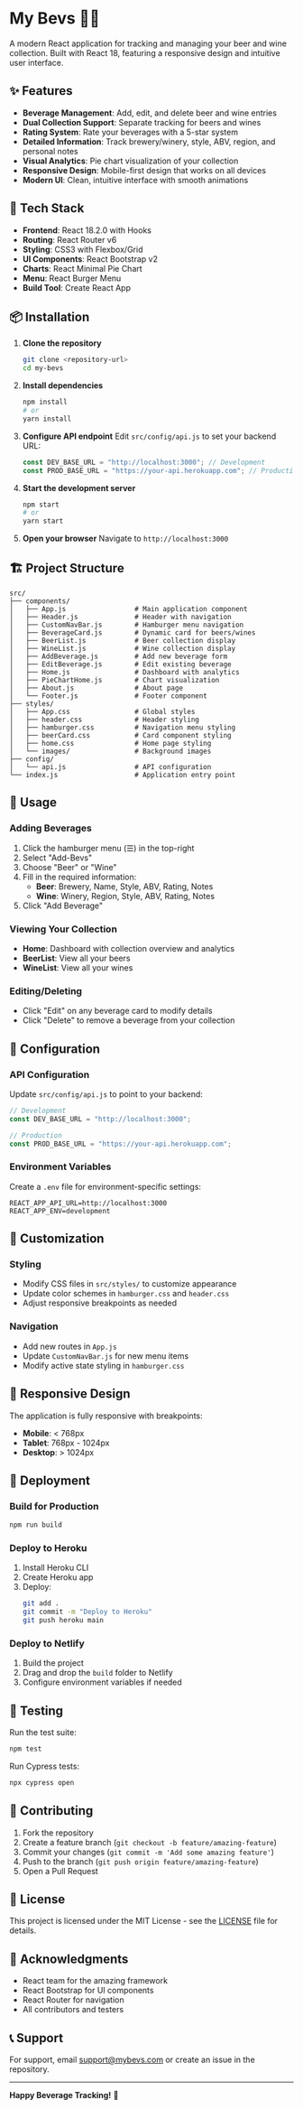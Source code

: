 # My Bevs 🍺🍷

A modern React application for tracking and managing your beer and wine collection. Built with React 18, featuring a responsive design and intuitive user interface.

## ✨ Features

- **Beverage Management**: Add, edit, and delete beer and wine entries
- **Dual Collection Support**: Separate tracking for beers and wines
- **Rating System**: Rate your beverages with a 5-star system
- **Detailed Information**: Track brewery/winery, style, ABV, region, and personal notes
- **Visual Analytics**: Pie chart visualization of your collection
- **Responsive Design**: Mobile-first design that works on all devices
- **Modern UI**: Clean, intuitive interface with smooth animations

## 🚀 Tech Stack

- **Frontend**: React 18.2.0 with Hooks
- **Routing**: React Router v6
- **Styling**: CSS3 with Flexbox/Grid
- **UI Components**: React Bootstrap v2
- **Charts**: React Minimal Pie Chart
- **Menu**: React Burger Menu
- **Build Tool**: Create React App

## 📦 Installation

1. **Clone the repository**

   ```bash
   git clone <repository-url>
   cd my-bevs
   ```

2. **Install dependencies**

   ```bash
   npm install
   # or
   yarn install
   ```

3. **Configure API endpoint**
   Edit `src/config/api.js` to set your backend URL:

   ```javascript
   const DEV_BASE_URL = "http://localhost:3000"; // Development
   const PROD_BASE_URL = "https://your-api.herokuapp.com"; // Production
   ```

4. **Start the development server**

   ```bash
   npm start
   # or
   yarn start
   ```

5. **Open your browser**
   Navigate to `http://localhost:3000`

## 🏗️ Project Structure

```
src/
├── components/
│   ├── App.js                 # Main application component
│   ├── Header.js              # Header with navigation
│   ├── CustomNavBar.js        # Hamburger menu navigation
│   ├── BeverageCard.js        # Dynamic card for beers/wines
│   ├── BeerList.js            # Beer collection display
│   ├── WineList.js            # Wine collection display
│   ├── AddBeverage.js         # Add new beverage form
│   ├── EditBeverage.js        # Edit existing beverage
│   ├── Home.js                # Dashboard with analytics
│   ├── PieChartHome.js        # Chart visualization
│   ├── About.js               # About page
│   └── Footer.js              # Footer component
├── styles/
│   ├── App.css                # Global styles
│   ├── header.css             # Header styling
│   ├── hamburger.css          # Navigation menu styling
│   ├── beerCard.css           # Card component styling
│   ├── home.css               # Home page styling
│   └── images/                # Background images
├── config/
│   └── api.js                 # API configuration
└── index.js                   # Application entry point
```

## 🎯 Usage

### Adding Beverages

1. Click the hamburger menu (☰) in the top-right
2. Select "Add-Bevs"
3. Choose "Beer" or "Wine"
4. Fill in the required information:
   - **Beer**: Brewery, Name, Style, ABV, Rating, Notes
   - **Wine**: Winery, Region, Style, ABV, Rating, Notes
5. Click "Add Beverage"

### Viewing Your Collection

- **Home**: Dashboard with collection overview and analytics
- **BeerList**: View all your beers
- **WineList**: View all your wines

### Editing/Deleting

- Click "Edit" on any beverage card to modify details
- Click "Delete" to remove a beverage from your collection

## 🔧 Configuration

### API Configuration

Update `src/config/api.js` to point to your backend:

```javascript
// Development
const DEV_BASE_URL = "http://localhost:3000";

// Production
const PROD_BASE_URL = "https://your-api.herokuapp.com";
```

### Environment Variables

Create a `.env` file for environment-specific settings:

```env
REACT_APP_API_URL=http://localhost:3000
REACT_APP_ENV=development
```

## 🎨 Customization

### Styling

- Modify CSS files in `src/styles/` to customize appearance
- Update color schemes in `hamburger.css` and `header.css`
- Adjust responsive breakpoints as needed

### Navigation

- Add new routes in `App.js`
- Update `CustomNavBar.js` for new menu items
- Modify active state styling in `hamburger.css`

## 📱 Responsive Design

The application is fully responsive with breakpoints:

- **Mobile**: < 768px
- **Tablet**: 768px - 1024px
- **Desktop**: > 1024px

## 🚀 Deployment

### Build for Production

```bash
npm run build
```

### Deploy to Heroku

1. Install Heroku CLI
2. Create Heroku app
3. Deploy:
   ```bash
   git add .
   git commit -m "Deploy to Heroku"
   git push heroku main
   ```

### Deploy to Netlify

1. Build the project
2. Drag and drop the `build` folder to Netlify
3. Configure environment variables if needed

## 🧪 Testing

Run the test suite:

```bash
npm test
```

Run Cypress tests:

```bash
npx cypress open
```

## 🤝 Contributing

1. Fork the repository
2. Create a feature branch (`git checkout -b feature/amazing-feature`)
3. Commit your changes (`git commit -m 'Add some amazing feature'`)
4. Push to the branch (`git push origin feature/amazing-feature`)
5. Open a Pull Request

## 📄 License

This project is licensed under the MIT License - see the [LICENSE](LICENSE) file for details.

## 🙏 Acknowledgments

- React team for the amazing framework
- React Bootstrap for UI components
- React Router for navigation
- All contributors and testers

## 📞 Support

For support, email support@mybevs.com or create an issue in the repository.

---

**Happy Beverage Tracking!** 🍻
